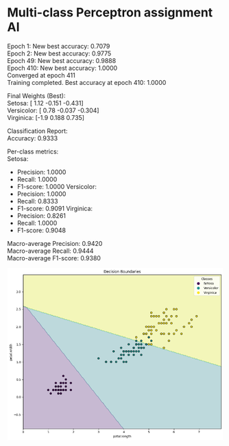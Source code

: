 # Multi-class Perceptron assignment AI
Epoch 1: New best accuracy: 0.7079 \
Epoch 2: New best accuracy: 0.9775 \
Epoch 49: New best accuracy: 0.9888 \
Epoch 410: New best accuracy: 1.0000 \
Converged at epoch 411 \
Training completed. Best accuracy at epoch 410: 1.0000

Final Weights (Best): \
Setosa: [ 1.12  -0.151 -0.431] \
Versicolor: [ 0.78  -0.037 -0.304] \
Virginica: [-1.9    0.188  0.735]

Classification Report: \
Accuracy: 0.9333

Per-class metrics: \
Setosa:
- Precision: 1.0000
- Recall: 1.0000
- F1-score: 1.0000
Versicolor:
- Precision: 1.0000
- Recall: 0.8333
- F1-score: 0.9091
Virginica:
- Precision: 0.8261
- Recall: 1.0000
- F1-score: 0.9048

Macro-average Precision: 0.9420\
Macro-average Recall: 0.9444\
Macro-average F1-score: 0.9380

![Decision Boundary](download.png)


